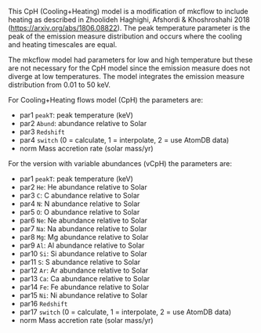 This CpH (Cooling+Heating) model is a modification of mkcflow to
include heating as described in Zhoolideh Haghighi, Afshordi &
Khoshroshahi 2018 (https://arxiv.org/abs/1806.08822). The peak
temperature parameter is the peak of the emission measure distribution
and occurs where the cooling and heating timescales are equal.

The mkcflow model had parameters for low and high temperature but
these are not necessary for the CpH model since the emission measure
does not diverge at low temperatures. The model integrates the
emission measure distribution from 0.01 to 50 keV.


For Cooling+Heating flows model (CpH) the parameters are:

- par1		`peakT`: peak temperature (keV)
- par2		`Abund`: abundance relative to Solar
- par3		`Redshift`
- par4		`switch` (0 = calculate, 1 = interpolate, 2 = use AtomDB data)
- norm		Mass accretion rate (solar mass/yr)

For the version with variable abundances (vCpH) the parameters are:

- par1		`peakT`: peak temperature (keV)
- par2		`He`: He abundance relative to Solar
- par3		`C`: C abundance relative to Solar
- par4		`N`: N abundance relative to Solar
- par5		`O`: O abundance relative to Solar
- par6		`Ne`: Ne abundance relative to Solar
- par7		`Na`: Na abundance relative to Solar
- par8		`Mg`: Mg abundance relative to Solar
- par9		`Al`: Al abundance relative to Solar
- par10		`Si`: Si abundance relative to Solar
- par11		`S`: S abundance relative to Solar
- par12		`Ar`: Ar abundance relative to Solar
- par13		`Ca`: Ca abundance relative to Solar
- par14		`Fe`: Fe abundance relative to Solar
- par15		`Ni`: Ni abundance relative to Solar
- par16		`Redshift`
- par17		`switch` (0 = calculate, 1 = interpolate, 2 = use AtomDB data)
- norm		Mass accretion rate (solar mass/yr)





